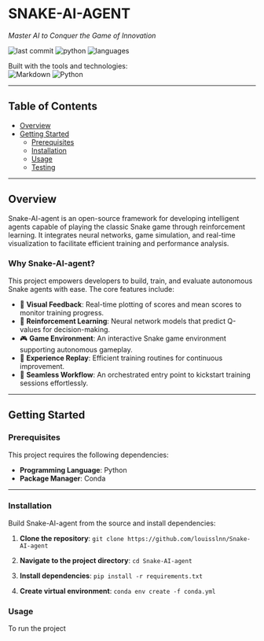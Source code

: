 # SNAKE-AI-AGENT

*Master AI to Conquer the Game of Innovation*

![last commit](https://img.shields.io/badge/last%20commit-yesterday-blue)
![python](https://img.shields.io/badge/python-100%25-brightgreen)
![languages](https://img.shields.io/badge/languages-1-lightgrey)

Built with the tools and technologies:  
![Markdown](https://img.shields.io/badge/-Markdown-informational?logo=markdown&logoColor=white)
![Python](https://img.shields.io/badge/-Python-informational?logo=python&logoColor=white)

---

## Table of Contents

- [Overview](#overview)
- [Getting Started](#getting-started)
  - [Prerequisites](#prerequisites)
  - [Installation](#installation)
  - [Usage](#usage)
  - [Testing](#testing)

---

## Overview

Snake-AI-agent is an open-source framework for developing intelligent agents capable of playing the classic Snake game through reinforcement learning. It integrates neural networks, game simulation, and real-time visualization to facilitate efficient training and performance analysis.

### Why Snake-AI-agent?

This project empowers developers to build, train, and evaluate autonomous Snake agents with ease. The core features include:

- 🎨 **Visual Feedback**: Real-time plotting of scores and mean scores to monitor training progress.  
- 🧠 **Reinforcement Learning**: Neural network models that predict Q-values for decision-making.  
- 🎮 **Game Environment**: An interactive Snake game environment supporting autonomous gameplay.  
- 🔁 **Experience Replay**: Efficient training routines for continuous improvement.  
- 🚀 **Seamless Workflow**: An orchestrated entry point to kickstart training sessions effortlessly.  

---

## Getting Started

### Prerequisites

This project requires the following dependencies:

- **Programming Language**: Python  
- **Package Manager**: Conda  

---

### Installation

Build Snake-AI-agent from the source and install dependencies:

1. **Clone the repository**:
```git clone https://github.com/louisslnn/Snake-AI-agent```

2. **Navigate to the project directory**:
```cd Snake-AI-agent```

3. **Install dependencies**:
```pip install -r requirements.txt```

4. **Create virtual environment**:
```conda env create -f conda.yml```

### Usage

To run the project


